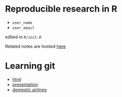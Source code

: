 # Reproducible research in R

- `user_name`
- `user_email`

edited in `R/init.R`

Related notes are hosted [here](https://monashdatafluency.github.io/r-rep-res/)

# Learning git

- [html](html_doc.html)
- [presentation](presentation.html)
- [domestic airlines](domestic_airlines.html)